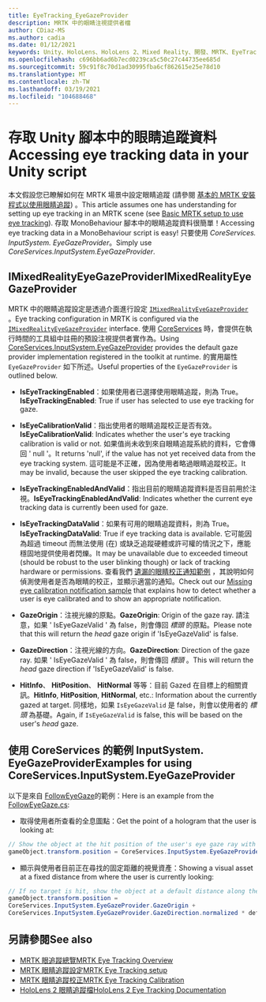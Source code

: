 ```yaml
---
title: EyeTracking_EyeGazeProvider
description: MRTK 中的眼睛注視提供者檔
author: CDiaz-MS
ms.author: cadia
ms.date: 01/12/2021
keywords: Unity、HoloLens、HoloLens 2、Mixed Reality、開發、MRTK、EyeTracking、EyeGaze、
ms.openlocfilehash: c696bb6ad6b7ecd0239ca5c50c27c44735ee685d
ms.sourcegitcommit: 59c91f8c70d1ad30995fba6cf862615e25e78d10
ms.translationtype: MT
ms.contentlocale: zh-TW
ms.lasthandoff: 03/19/2021
ms.locfileid: "104688468"
---
```

# <a name="accessing-eye-tracking-data-in-your-unity-script"></a><span data-ttu-id="6c862-104">存取 Unity 腳本中的眼睛追蹤資料</span><span class="sxs-lookup"><span data-stu-id="6c862-104">Accessing eye tracking data in your Unity script</span></span>

<span data-ttu-id="6c862-105">本文假設您已瞭解如何在 MRTK 場景中設定眼睛追蹤 (請參閱 [基本的 MRTK 安裝程式以使用眼睛追蹤](eye-tracking-basic-setup.md)) 。</span><span class="sxs-lookup"><span data-stu-id="6c862-105">This article assumes one has understanding for setting up eye tracking in an MRTK scene (see [Basic MRTK setup to use eye tracking](eye-tracking-basic-setup.md)).</span></span>
<span data-ttu-id="6c862-106">存取 MonoBehaviour 腳本中的眼睛追蹤資料很簡單！</span><span class="sxs-lookup"><span data-stu-id="6c862-106">Accessing eye tracking data in a MonoBehaviour script is easy!</span></span> <span data-ttu-id="6c862-107">只要使用 *CoreServices. InputSystem. EyeGazeProvider*。</span><span class="sxs-lookup"><span data-stu-id="6c862-107">Simply use *CoreServices.InputSystem.EyeGazeProvider*.</span></span>

## <a name="imixedrealityeyegazeprovider"></a><span data-ttu-id="6c862-108">IMixedRealityEyeGazeProvider</span><span class="sxs-lookup"><span data-stu-id="6c862-108">IMixedRealityEyeGazeProvider</span></span>

<span data-ttu-id="6c862-109">MRTK 中的眼睛追蹤設定是透過介面進行設定 [`IMixedRealityEyeGazeProvider`](xref:Microsoft.MixedReality.Toolkit.Input.IMixedRealityEyeGazeProvider) 。</span><span class="sxs-lookup"><span data-stu-id="6c862-109">Eye tracking configuration in MRTK is configured via the [`IMixedRealityEyeGazeProvider`](xref:Microsoft.MixedReality.Toolkit.Input.IMixedRealityEyeGazeProvider) interface.</span></span> <span data-ttu-id="6c862-110">使用 [CoreServices](eye-tracking-eye-gaze-provider.md) 時，會提供在執行時間的工具組中註冊的預設注視提供者實作為。</span><span class="sxs-lookup"><span data-stu-id="6c862-110">Using [CoreServices.InputSystem.EyeGazeProvider](eye-tracking-eye-gaze-provider.md) provides the default gaze provider implementation registered in the toolkit at runtime.</span></span>
<span data-ttu-id="6c862-111">的實用屬性 `EyeGazeProvider` 如下所述。</span><span class="sxs-lookup"><span data-stu-id="6c862-111">Useful properties of the `EyeGazeProvider` is outlined below.</span></span>

- <span data-ttu-id="6c862-112">**IsEyeTrackingEnabled**：如果使用者已選擇使用眼睛追蹤，則為 True。</span><span class="sxs-lookup"><span data-stu-id="6c862-112">**IsEyeTrackingEnabled**: True if user has selected to use eye tracking for gaze.</span></span>

- <span data-ttu-id="6c862-113">**IsEyeCalibrationValid**：指出使用者的眼睛追蹤校正是否有效。</span><span class="sxs-lookup"><span data-stu-id="6c862-113">**IsEyeCalibrationValid**: Indicates whether the user's eye tracking calibration is valid or not.</span></span>
<span data-ttu-id="6c862-114">如果值尚未收到來自眼睛追蹤系統的資料，它會傳回 ' null '。</span><span class="sxs-lookup"><span data-stu-id="6c862-114">It returns 'null', if the value has not yet received data from the eye tracking system.</span></span>
<span data-ttu-id="6c862-115">這可能是不正確，因為使用者略過眼睛追蹤校正。</span><span class="sxs-lookup"><span data-stu-id="6c862-115">It may be invalid, because the user skipped the eye tracking calibration.</span></span>

- <span data-ttu-id="6c862-116">**IsEyeTrackingEnabledAndValid**：指出目前的眼睛追蹤資料是否目前用於注視。</span><span class="sxs-lookup"><span data-stu-id="6c862-116">**IsEyeTrackingEnabledAndValid**: Indicates whether the current eye tracking data is currently been used for gaze.</span></span>

- <span data-ttu-id="6c862-117">**IsEyeTrackingDataValid**：如果有可用的眼睛追蹤資料，則為 True。</span><span class="sxs-lookup"><span data-stu-id="6c862-117">**IsEyeTrackingDataValid**: True if eye tracking data is available.</span></span>
<span data-ttu-id="6c862-118">它可能因為超過 timeout 而無法使用 (在) 或缺乏追蹤硬體或許可權的情況之下，應能穩固地提供使用者閃爍。</span><span class="sxs-lookup"><span data-stu-id="6c862-118">It may be unavailable due to exceeded timeout (should be robust to the user blinking though) or lack of tracking hardware or permissions.</span></span>
<span data-ttu-id="6c862-119">查看我們 [遺漏的眼睛校正通知範例](eye-tracking-is-user-calibrated.md) ，其說明如何偵測使用者是否為眼睛的校正，並顯示適當的通知。</span><span class="sxs-lookup"><span data-stu-id="6c862-119">Check out our [Missing eye calibration notification sample](eye-tracking-is-user-calibrated.md) that explains how to detect whether a user is eye calibrated and to show an appropriate notification.</span></span>

- <span data-ttu-id="6c862-120">**GazeOrigin**：注視光線的原點。</span><span class="sxs-lookup"><span data-stu-id="6c862-120">**GazeOrigin**: Origin of the gaze ray.</span></span>
<span data-ttu-id="6c862-121">請注意，如果 ' IsEyeGazeValid ' 為 false，則會傳回 *標頭* 的原點。</span><span class="sxs-lookup"><span data-stu-id="6c862-121">Please note that this will return the *head* gaze origin if 'IsEyeGazeValid' is false.</span></span>

- <span data-ttu-id="6c862-122">**GazeDirection**：注視光線的方向。</span><span class="sxs-lookup"><span data-stu-id="6c862-122">**GazeDirection**: Direction of the gaze ray.</span></span>
<span data-ttu-id="6c862-123">如果 ' IsEyeGazeValid ' 為 false，則會傳回 *標頭* 。</span><span class="sxs-lookup"><span data-stu-id="6c862-123">This will return the *head* gaze direction if 'IsEyeGazeValid' is false.</span></span>

- <span data-ttu-id="6c862-124">**HitInfo**、 **HitPosition**、 **HitNormal** 等等：目前 Gazed 在目標上的相關資訊。</span><span class="sxs-lookup"><span data-stu-id="6c862-124">**HitInfo**, **HitPosition**, **HitNormal**, etc.: Information about the currently gazed at target.</span></span>
<span data-ttu-id="6c862-125">同樣地，如果 `IsEyeGazeValid` 是 false，則會以使用者的 *標頭* 為基礎。</span><span class="sxs-lookup"><span data-stu-id="6c862-125">Again, if `IsEyeGazeValid` is false, this will be based on the user's *head* gaze.</span></span>

## <a name="examples-for-using-coreservicesinputsystemeyegazeprovider"></a><span data-ttu-id="6c862-126">使用 CoreServices 的範例 InputSystem. EyeGazeProvider</span><span class="sxs-lookup"><span data-stu-id="6c862-126">Examples for using CoreServices.InputSystem.EyeGazeProvider</span></span>

<span data-ttu-id="6c862-127">以下是來自 [FollowEyeGaze](xref:Microsoft.MixedReality.Toolkit.Examples.Demos.EyeTracking.FollowEyeGaze)的範例：</span><span class="sxs-lookup"><span data-stu-id="6c862-127">Here is an example from the [FollowEyeGaze.cs](xref:Microsoft.MixedReality.Toolkit.Examples.Demos.EyeTracking.FollowEyeGaze):</span></span>

- <span data-ttu-id="6c862-128">取得使用者所查看的全息圖點：</span><span class="sxs-lookup"><span data-stu-id="6c862-128">Get the point of a hologram that the user is looking at:</span></span>

```c#
// Show the object at the hit position of the user's eye gaze ray with the target.
gameObject.transform.position = CoreServices.InputSystem.EyeGazeProvider.HitPosition;
```

- <span data-ttu-id="6c862-129">顯示與使用者目前正在尋找的固定距離的視覺資產：</span><span class="sxs-lookup"><span data-stu-id="6c862-129">Showing a visual asset at a fixed distance from where the user is currently looking:</span></span>

```c#
// If no target is hit, show the object at a default distance along the gaze ray.
gameObject.transform.position =
CoreServices.InputSystem.EyeGazeProvider.GazeOrigin +
CoreServices.InputSystem.EyeGazeProvider.GazeDirection.normalized * defaultDistanceInMeters;
```

## <a name="see-also"></a><span data-ttu-id="6c862-130">另請參閱</span><span class="sxs-lookup"><span data-stu-id="6c862-130">See also</span></span>

- [<span data-ttu-id="6c862-131">MRTK 眼追蹤總覽</span><span class="sxs-lookup"><span data-stu-id="6c862-131">MRTK Eye Tracking Overview</span></span>](eye-tracking-main.md)
- [<span data-ttu-id="6c862-132">MRTK 眼睛追蹤設定</span><span class="sxs-lookup"><span data-stu-id="6c862-132">MRTK Eye Tracking setup</span></span>](eye-tracking-basic-setup.md)
- [<span data-ttu-id="6c862-133">MRTK 眼睛追蹤校正</span><span class="sxs-lookup"><span data-stu-id="6c862-133">MRTK Eye Tracking Calibration</span></span>](eye-tracking-is-user-calibrated.md)
- [<span data-ttu-id="6c862-134">HoloLens 2 眼睛追蹤檔</span><span class="sxs-lookup"><span data-stu-id="6c862-134">HoloLens 2 Eye Tracking Documentation</span></span>](https://docs.microsoft.com/windows/mixed-reality/eye-tracking)
